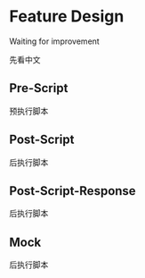 # Feature Design

Waiting for improvement

先看中文

## Pre-Script
预执行脚本

## Post-Script
后执行脚本 

## Post-Script-Response
后执行脚本

## Mock
后执行脚本
